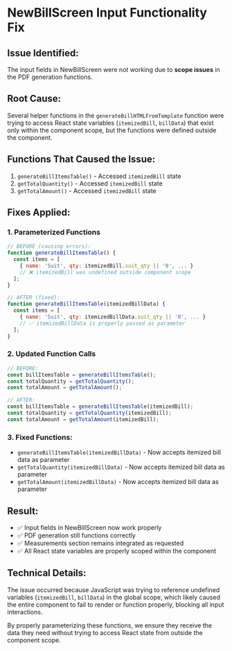 # NewBillScreen Input Functionality Fix

## Issue Identified:
The input fields in NewBillScreen were not working due to **scope issues** in the PDF generation functions.

## Root Cause:
Several helper functions in the `generateBillHTMLFromTemplate` function were trying to access React state variables (`itemizedBill`, `billData`) that exist only within the component scope, but the functions were defined outside the component.

## Functions That Caused the Issue:
1. `generateBillItemsTable()` - Accessed `itemizedBill` state
2. `getTotalQuantity()` - Accessed `itemizedBill` state  
3. `getTotalAmount()` - Accessed `itemizedBill` state

## Fixes Applied:

### 1. **Parameterized Functions**
```javascript
// BEFORE (causing errors):
function generateBillItemsTable() {
  const items = [
    { name: 'Suit', qty: itemizedBill.suit_qty || '0', ... }
    // ❌ itemizedBill was undefined outside component scope
  ];
}

// AFTER (fixed):
function generateBillItemsTable(itemizedBillData) {
  const items = [
    { name: 'Suit', qty: itemizedBillData.suit_qty || '0', ... }
    // ✅ itemizedBillData is properly passed as parameter
  ];
}
```

### 2. **Updated Function Calls**
```javascript
// BEFORE:
const billItemsTable = generateBillItemsTable();
const totalQuantity = getTotalQuantity();
const totalAmount = getTotalAmount();

// AFTER:
const billItemsTable = generateBillItemsTable(itemizedBill);
const totalQuantity = getTotalQuantity(itemizedBill);
const totalAmount = getTotalAmount(itemizedBill);
```

### 3. **Fixed Functions:**
- `generateBillItemsTable(itemizedBillData)` - Now accepts itemized bill data as parameter
- `getTotalQuantity(itemizedBillData)` - Now accepts itemized bill data as parameter
- `getTotalAmount(itemizedBillData)` - Now accepts itemized bill data as parameter

## Result:
- ✅ Input fields in NewBillScreen now work properly
- ✅ PDF generation still functions correctly
- ✅ Measurements section remains integrated as requested
- ✅ All React state variables are properly scoped within the component

## Technical Details:
The issue occurred because JavaScript was trying to reference undefined variables (`itemizedBill`, `billData`) in the global scope, which likely caused the entire component to fail to render or function properly, blocking all input interactions.

By properly parameterizing these functions, we ensure they receive the data they need without trying to access React state from outside the component scope.
